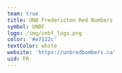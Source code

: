 ```yaml
---
team: true
title: UNB Fredericton Red Bombers
symbol: UNBF
logo: /img/unbf_logo.png
color: '#e7122c'
textColor: white
website: 'https://unbredbombers.ca'
uid: FR
---
```


